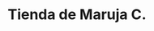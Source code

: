 ---
title: "Tienda de Maruja C."
url: /santa-cruz-de-la-sierra/tienda-de-maruja-c/
shop: comodidad
---